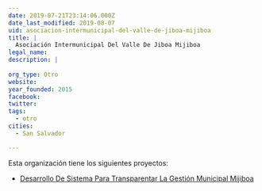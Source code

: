 ```yaml
---
date: 2019-07-21T23:14:06.000Z
date_last_modified: 2019-08-07
uid: asociacion-intermunicipal-del-valle-de-jiboa-mijiboa
title: |
  Asociación Intermunicipal Del Valle De Jiboa Mijiboa
legal_name: 
description: |
  
org_type: Otro
website: 
year_founded: 2015
facebook: 
twitter: 
tags:
  - otro
cities: 
  - San Salvador

---
```


Esta organización tiene los siguientes proyectos:

- [Desarrollo De Sistema Para Transparentar La Gestión Municipal Mijiboa](/proyectos/desarrollo-de-sistema-para-transparentar-la-gestion-municipal-mijiboa)
